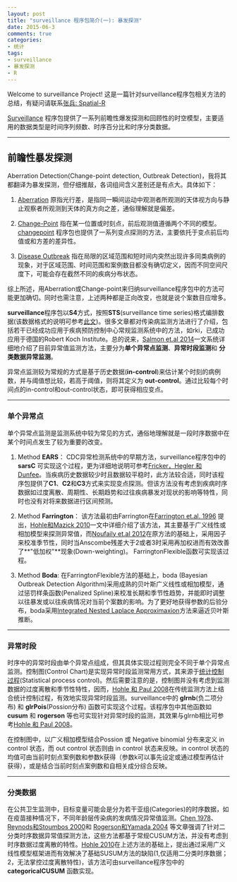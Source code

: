 ```yaml
---
layout: post
title: "surveillance 程序包简介(一): 暴发探测"
date: 2015-06-3
comments: true
categories: 
- 统计
tags:
- surveillance
- 暴发探测
- R
---
```


Welcome to surveillance Project! 这是一篇针对surveillance程序包相关方法的总结，有疑问请联系[张兵: Spatial-R](zhangbing4502431@outlook.com)

[Surveillance](http://surveillance.r-forge.r-project.org/) 程序包提供了一系列前瞻性爆发探测和回顾性的时空模型，主要适用的数据类型是时间序列频数、时序百分比和时序分类数据。

-----------------------------------------------------

## 前瞻性暴发探测

Aberration Detection(Change-point detection, Outbreak Detection)，我将其都翻译为暴发探测，但仔细推敲，各词组间含义差别还是有点大。具体如下： 
  
   1. [Aberration](http://baike.baidu.com/view/25914.htm?fromtitle=Aberration&fromid=8102429&type=syn) 原指光行差，是指同一瞬间运动中观测者所观测的天体视方向与静止观察者所观测到天体的真方向之差，通俗理解就是偏差。
  
  2. [Change-Point](http://baike.baidu.com/view/4399435.htm) 指在某一位置或时刻点，前后观测值遵循两个不同的模型。[changepoint](http://CRAN.R-project.org/package=changepoint) 程序包也提供了一系列变点探测的方法，主要依托于变点前后均值或和方差的差异性。
  
  3. [Disease Outbreak](http://baike.baidu.com/link?url=xnLkGt0RfVwftGje17US3jJHmST1IKCoS9qEZnJ9A-5eGQ8ms4GAgTp5mCstsGjYpzkRHpaZiJ6F8Gt7nHqQj_) 指在局限的区域范围和短时间内突然出现许多同类病例的现象，对于区域范围、时间范围和案例数目都没有确切定义，因而不同空间尺度下，可能会存在截然不同的疾病分布状态。  

  综上所述，用Aberration或Change-point来归纳surveillance程序包中的方法可能更加确切。同时也需注意，上述两种都是正向改变，也就是说个案数目应增多。

**surveillance**程序包以**S4**方式，按照**STS**(surveillance time series)格式编排数据(该数据格式的说明可参考[此文](http://arxiv.org/pdf/1411.1292v1.pdf))。很多文章都对传染病监测方法进行了介绍，包括若干已经成功应用于疾病预防控制中心常规监测系统中的方法，如rki，已成功应用于德国的Robert Koch Institute。总的说来，[Salmon et.al 2014](http://arxiv.org/abs/1411.1292)一文系统详细地介绍了目前异常值监测方法，主要分为**单个异常点监测**、**异常时段监测**和 **分类数据异常监测**。

异常点监测较为常规的方式是基于历史数据(**in-control**)来估计某个时刻的病例数，并与阈值想比较，若高于阈值，则将其定义为 **out-control**。通过比较每个时间点的in-control和out-control状态，即可获得相应变点。

---------------------------------------------------------------

### 单个异常点

单个异常点监测是监测系统中较为常见的方式，通俗地理解就是一段时序数据中在某个时间点发生了较为重要的改变。

   1. Method **EARS**： CDC异常检测系统中的早期方法，surveillance程序包中的 **sarsC** 可实现这个过程，更为详细地说明可参考[Fricker，Hegler 和 Dunfee](http://onlinelibrary.wiley.com/doi/10.1002/sim.3197/abstract)。当疾病历史数据较少时且数据较平稳时，此方法较合适，同时该程序包提供了**C1**、**C2**和**C3**方式来实现变点探测。但该方法没有考虑到疾病时序数据如过度离散、周期性、长期趋势和过往疾病暴发对现状的影响等特性，同时也没有对将来数据进行区间预测。
   
   2.  Method **Farrington**： 该方法最初由Farrington在[Farrington et.al. 1996](http://www.jstor.org/pss/2983331) 提出，[Hohle和Mazick 2010](http://www.statistik.lmu.de/~hoehle/pubs/hoehle_mazick2009-preprint.pdf)一文中详细介绍了该方法，其主要基于广义线性或相加模型来探测异常值，而[Noufaily et.al 2012](http://www.ncbi.nlm.nih.gov/pmc/articles/PMC3692796/)在原方法的基础上，采用因子来校准季节性，同时当Anscombe残差大于2或者3时采用再加权进而有效改善了**"低加权"**现象(Down-weighting)。 FarringtonFlexible函数可实现该过程。
   
   3. Method **Boda**: 在FarringtonFlexible方法的基础上，boda (Bayesian Outbreak Detection Algorithm)采用成熟的贝叶斯广义线性或相加模型，通过惩罚样条函数(Penalized Spline)来校准长期和季节性趋势，并能即时调整以往暴发或以往疾病情况对当前个案数的影响。为了更好地获得参数的后验分布，boda采用[Integrated Nested Laplace Approximaxion](http://www.sciencedirect.com/science/article/pii/S0167947313001552)方法来逼近贝叶斯推断。

----------------------------------------------------------------------

### 异常时段

时序中的异常时段由单个异常点组成，但其具体实现过程则完全不同于单个异常点监测。控制图(Control Chart)是实现异常时段监测常用方式，其来源于[统计控制过程](http://baike.baidu.com/link?url=YzdmviFnqYGO1IDJ-bN0UlPA4KG1em8MixjvW5y45cpmsULww494C3pEFtwvP2mCNVOsjtbLif7h492JVb0II_)(Statistical process control)。然后需要注意的是，控制图并没有考虑到监测数据的过度离散和季节性特性，因而，[Hohle 和 Paul 2008](http://www.sciencedirect.com/science/article/pii/S0167947308000716)在传统监测方法上结合统计控制过程，有效地实现异常时段监测。surveillance中的 **glrnb**(负二项分布) 和 **glrPois**(Possion分布) 函数可实现这个过程。该程序包中其他函数如 **cusum** 和 **rogerson** 等也可实现针对异常时段的监测，其效果与glrnb相比可参考[Hohle 和 Paul 2008](http://www.sciencedirect.com/science/article/pii/S0167947308000716)。

在控制图中，以广义相加模型结合Possion 或 Negative binomial 分布来定义 in control 状态，而 out control 状态则由 in control 状态来反映。in control 状态的均值可由当前时刻点案例数和参数k获得（参数k可以事先设定或通过模型再估计获得），或是结合当前时刻点案例数和自相关成分综合反映。

-------------------------------------------------------------------

### 分类数据

在公共卫生监测中，目标变量可能会是分为若干亚组(Categories)的时序数据，如在疫苗接种情况下，不同年龄层传染病的发病情况异常值监测。[Chen 1978](http://www.tandfonline.com/doi/abs/10.1080/01621459.1978.10481577)、 [Reynods和Stoumbos 2000](http://link.springer.com/article/10.1023%2FA%3A1007671903559)和 [Rogerson和Yamada 2004](http://www.cdc.gov/mmwr//preview/mmwrhtml/su5301a18.htm) 等文章强调了针对二分类时序数据异常值探测方法，这些方法都基于常规CUSUM方法，并没有考虑到时序数据过度离散的特性。[Hohle 2010](http://www.statistik.lmu.de/~hoehle/pubs/hoehle2010-preprint.pdf)在上述方法的基础上，提出通过采用广义线性模型框架进而有效解决了基础SUSUM方法的缺陷(1,仅适用二分类时序数据；2，无法掌控过度离散特性)，该方法可由surveillance程序包中的**categoricalCUSUM** 函数实现。









